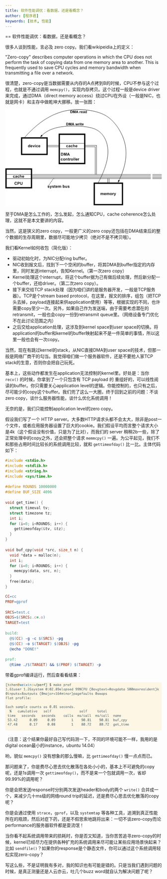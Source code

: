 ```yaml
---
title: 软件性能调优：看数据，还是看概念？
author: [程序君]
keywords: [技术, 性能]
---
```


== 软件性能调优：看数据，还是看概念？

很多人谈到性能，言必及 zero copy。我们看wikipeidia上的定义：

"Zero-copy" describes computer operations in which the CPU does not perform the task of copying data from one memory area to another. This is frequently used to save CPU cycles and memory bandwidth when transmitting a file over a network.

很清楚，zero-copy是当数据需要从内存的A点拷到B的时候，CPU不参与这个过程，也就是不通过调用 ``memcpy()``，实现内存拷贝。这个过程一般是device driver来完成，通过DMA（direct memory access）绕过CPU在外设（一般是NIC，也就是网卡）和主存中做乾坤大挪移。放一张图：

![](assets/dma.png)

至于DMA是怎么工作的，怎么发起，怎么通知CPU，cache coherence怎么处理，这就不是本文要讲的内容。

当然，这是狭义的zero copy，一般更广义的zero copy还包括在DMA结束后的整个数据的生存周期里，数据尽可能地少拷贝（绝对不是不拷贝哦）。

我们看Kernel如何收包（简化版）：

- 驱动初始化时，为NIC分配ring buffer。
- NIC收到报文后，找到下一个空闲的buffer，将其DMA到buffer指定的内存里，同时发送interrupt，告知Kernel。（第一次zero copy）
- Kernel处理这个interrupt，将这个buffer据为己有做后续处理，然后新分配一个buffer，还给driver。（第二次zero copy）。
- 接下来交给TCP stack处理（因为咱们讲的是服务器开发，一般是TCP服务器）。TCP是个stream based protocol，在这里，报文的排序，组包（把TCP头去掉，payload连接起来供application使用）等等，根据实现的不同，也许需要copy至少一次。另外，如果自己作为发送端，由于需要考虑潜在的retransmit，一般也会copy一份到retransmit queue里。（网络设备专门优化不在此讨论范围之内）
- 之后交给application处理，这涉及到kernel space到user space的切换。将application的buffer和kernel的buffer映射起来不是一件简单的事情，所以这里一般也会有一次copy。

当然，现在有跳过kernel的stack，从NIC直接DMA到user space的技术，但那一般是网络厂商干的勾当。我觉得咱们做一个服务器软件，还是不要抢人家TCP stack的生意，否则你会把自己玩死。

基本上，这些动作都发生在application无法控制的kernel里。好处是：当你 ``recv()`` 的时候，你拿到了一个只包含有 TCP payload 的 重组好的，可以线性阅读的buffer。你只需要关心application level的逻辑。你能控制的，也只有之后，尽可能少的copy这个buffer。我们兜了这么一大圈，终于回到之前的问题：不谈zero copy，谈什么服务器性能，谈什么优化系统调用！

无奈的是，我们只能控制application level的zero copy。

假设我们写了一个 HTTP server。大多数HTTP请求头都不会太大，除非是post一个文件，或者应用服务器设置了巨大的cookie。我们假设平均而言整个请求大小是4k（这个假设没有价值，只是为了比对），而我们的 server 稍稍2b一些，除了正常处理中的copy之外，还会把整个请求 ``memmcpy()`` 一遍。为公平起见，我们不和那些占用时间比较长的系统调用比较，就和 ``gettimeofday()`` 比一比。主体代码如下：

```c
#include <stdio.h>
#include <stdlib.h>
#include <string.h>
#include <sys/time.h>

#define ROUNDS 10000000
#define BUF_SIZE 4096

void get_time() {
  struct timeval tv;
  struct timezone tz;
  int i;
  for (i=0; i<ROUNDS; i++) {
    gettimeofday(&tv, &tz);
  }
}

void buf_cpy(void *src, size_t n) {
  void *data = malloc(n);
  int i;
  for (i=0; i<ROUNDS; i++) {
    memcpy(data, src, n);
  }
  free(data);
}
```

```makefile
CC=cc
PROF=gprof

SRCS=test.c
OBJS=$(SRCS:.c=.o)
TARGET=test

build:
  @$(CC) -g -c $(SRCS) -pg
  @$(CC) -o $(TARGET) $(OBJS) -pg
  @echo "DONE!"

prof:
  @time ./$(TARGET) && $(PROF) $(TARGET) -p
```

带着gprof编译运行，然后查看看结果：

![](assets/gprof.jpeg)

（注意：这个结果你最好自己写代码测一下，不同的环境可能不一样，我用的是digital ocean最小的instance，ubuntu 14.04）

哟，貌似 ``memcpy()`` 没有想象的那么慢嘛，比 ``gettimeofday()`` 慢一点点而已。

那问题来了，你是费尽心思去优化散落在各处小小的，基本上不可避免的copy呢，还是1s调用一次 ``gettimeofday()``，而不是来一个包就调用一次，省却99.99%的调用呢？

你是会把发送response时分别两次发送header和body的两个 ``write()`` 合并成一个，来减少几十ms级的网络round trip的延迟，还是费尽心思去优化散落的copy呢？

你是会通过使用 ``strace``，``gprof``，以及 ``systemtap`` 等各种工具，追溯到真正性能所在的瓶颈，然后对症下药，还是不假思索地跳将出来：一切不谈zero-copy而论performance的服务器软件都是耍流氓！

当你看不起系统调用带来的损耗时，你是否又知道，当你苦苦追寻zero-copy的时候，kernel已经尽力在提供各种扩充的系统调用来尽可能让某些应用场景快起来？比如 ``sendfile()``？如果你的response是个静态文件，你可以通过这个系统调用轻松实现zero-copy？

写这么些，不是证明我有多对，我的知识也有可能是错的。只是当我们遇到问题的时候，是真正测量还是人云亦云，吐几个buzz word就自认为解决问题了呢？
